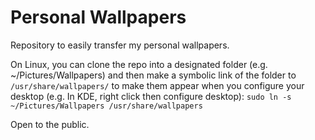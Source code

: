 # Personal Wallpapers

Repository to easily transfer my personal wallpapers.

On Linux, you can clone the repo into a designated folder (e.g. ~/Pictures/Wallpapers) and then make a symbolic link of the folder to `/usr/share/wallpapers/` 
to make them appear when you configure your desktop (e.g. In KDE, right click then configure desktop):
  `sudo ln -s ~/Pictures/Wallpapers /usr/share/wallpapers`

Open to the public.
